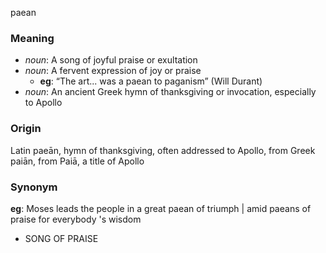 paean
### Meaning
+ _noun_: A song of joyful praise or exultation
+ _noun_: A fervent expression of joy or praise
    + __eg__: “The art... was a paean to paganism” (Will Durant)
+ _noun_: An ancient Greek hymn of thanksgiving or invocation, especially to Apollo

### Origin

Latin paeān, hymn of thanksgiving, often addressed to Apollo, from Greek paiān, from Paiā, a title of Apollo

### Synonym

__eg__: Moses leads the people in a great paean of triumph | amid paeans of praise for everybody 's wisdom

+ SONG OF PRAISE


